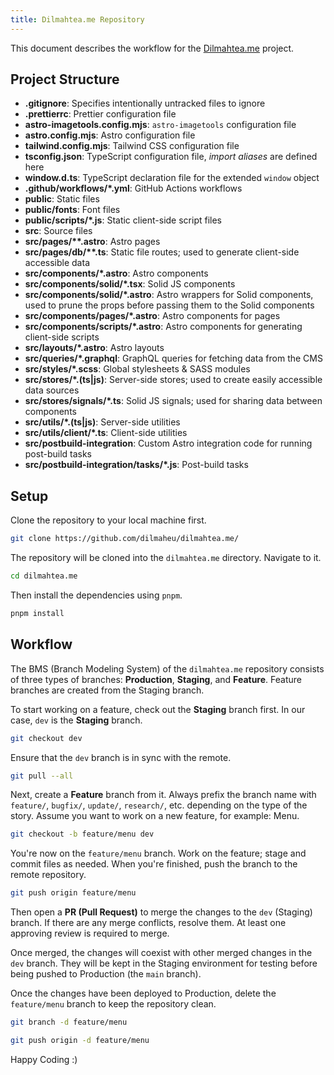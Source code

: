 ```yaml
---
title: Dilmahtea.me Repository
---
```


This document describes the workflow for the [Dilmahtea.me](https://github.com/dilmaheu/dilmahtea.me) project.

## Project Structure

- **.gitignore**: Specifies intentionally untracked files to ignore
- **.prettierrc**: Prettier configuration file
- **astro-imagetools.config.mjs**: `astro-imagetools` configuration file
- **astro.config.mjs**: Astro configuration file
- **tailwind.config.mjs**: Tailwind CSS configuration file
- **tsconfig.json**: TypeScript configuration file, _import aliases_ are defined here
- **window.d.ts**: TypeScript declaration file for the extended `window` object
- **.github/workflows/\*.yml**: GitHub Actions workflows
- **public**: Static files
- **public/fonts**: Font files
- **public/scripts/\*.js**: Static client-side script files
- **src**: Source files
- **src/pages/\*\*.astro**: Astro pages
- **src/pages/db/\*\*.ts**: Static file routes; used to generate client-side accessible data
- **src/components/\*.astro**: Astro components
- **src/components/solid/\*.tsx**: Solid JS components
- **src/components/solid/\*.astro**: Astro wrappers for Solid components, used to prune the props before passing them to the Solid components
- **src/components/pages/\*.astro**: Astro components for pages
- **src/components/scripts/\*.astro**: Astro components for generating client-side scripts
- **src/layouts/\*.astro**: Astro layouts
- **src/queries/\*.graphql**: GraphQL queries for fetching data from the CMS
- **src/styles/\*.scss**: Global stylesheets & SASS modules
- **src/stores/\*.(ts|js)**: Server-side stores; used to create easily accessible data sources
- **src/stores/signals/\*.ts**: Solid JS signals; used for sharing data between components
- **src/utils/\*.(ts|js)**: Server-side utilities
- **src/utils/client/\*.ts**: Client-side utilities
- **src/postbuild-integration**: Custom Astro integration code for running post-build tasks
- **src/postbuild-integration/tasks/\*.js**: Post-build tasks

## Setup

Clone the repository to your local machine first.

```bash
git clone https://github.com/dilmaheu/dilmahtea.me/
```

The repository will be cloned into the `dilmahtea.me` directory. Navigate to it.

```bash
cd dilmahtea.me
```

Then install the dependencies using `pnpm`.

```bash
pnpm install
```

## Workflow

The BMS (Branch Modeling System) of the `dilmahtea.me` repository consists of three types of branches: **Production**, **Staging**, and **Feature**. Feature branches are created from the Staging branch.

To start working on a feature, check out the **Staging** branch first. In our case, `dev` is the **Staging** branch.

```bash
git checkout dev
```

Ensure that the `dev` branch is in sync with the remote.

```bash
git pull --all
```

Next, create a **Feature** branch from it. Always prefix the branch name with `feature/`, `bugfix/`, `update/`, `research/`, etc. depending on the type of the story. Assume you want to work on a new feature, for example: Menu.

```bash
git checkout -b feature/menu dev
```

You're now on the `feature/menu` branch. Work on the feature; stage and commit files as needed. When you're finished, push the branch to the remote repository.

```bash
git push origin feature/menu
```

Then open a **PR (Pull Request)** to merge the changes to the `dev` (Staging) branch. If there are any merge conflicts, resolve them. At least one approving review is required to merge.

Once merged, the changes will coexist with other merged changes in the `dev` branch. They will be kept in the Staging environment for testing before being pushed to Production (the `main` branch).

Once the changes have been deployed to Production, delete the `feature/menu` branch to keep the repository clean.

```bash
git branch -d feature/menu

git push origin -d feature/menu
```

Happy Coding :)
